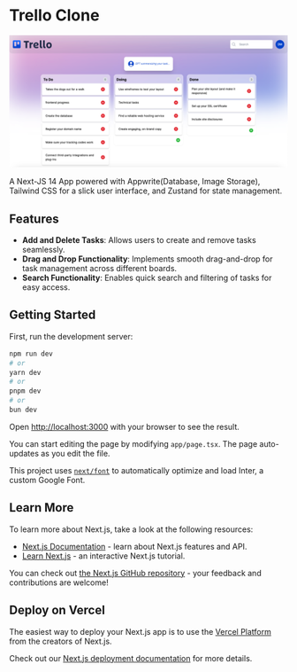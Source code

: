 # Trello Clone

![alt text](https://github.com/dhananjayamadhusankha/trello-build/blob/master/images/Screenshot%202024-07-12%20at%2000.11.0.png?raw=true)

A Next-JS 14 App powered with Appwrite(Database, Image Storage), Tailwind CSS for a slick user interface, and Zustand for state management.

## Features

- __Add and Delete Tasks__: Allows users to create and remove tasks seamlessly.
- __Drag and Drop Functionality__: Implements smooth drag-and-drop for task management across different boards.
- __Search Functionality__: Enables quick search and filtering of tasks for easy access.



## Getting Started

First, run the development server:

```bash
npm run dev
# or
yarn dev
# or
pnpm dev
# or
bun dev
```

Open [http://localhost:3000](http://localhost:3000) with your browser to see the result.

You can start editing the page by modifying `app/page.tsx`. The page auto-updates as you edit the file.

This project uses [`next/font`](https://nextjs.org/docs/basic-features/font-optimization) to automatically optimize and load Inter, a custom Google Font.

## Learn More

To learn more about Next.js, take a look at the following resources:

- [Next.js Documentation](https://nextjs.org/docs) - learn about Next.js features and API.
- [Learn Next.js](https://nextjs.org/learn) - an interactive Next.js tutorial.

You can check out [the Next.js GitHub repository](https://github.com/vercel/next.js/) - your feedback and contributions are welcome!

## Deploy on Vercel

The easiest way to deploy your Next.js app is to use the [Vercel Platform](https://vercel.com/new?utm_medium=default-template&filter=next.js&utm_source=create-next-app&utm_campaign=create-next-app-readme) from the creators of Next.js.

Check out our [Next.js deployment documentation](https://nextjs.org/docs/deployment) for more details.

